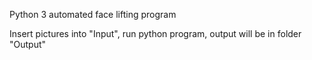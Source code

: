 Python 3 automated face lifting program

Insert pictures into "Input", run python program, output will be in folder "Output"
